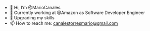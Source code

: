 - 👋 Hi, I’m @MarioCanales
- 👀 Currently working at @Amazon as Software Developer Engineer
- 🌱 Upgrading my skills
- 📫 How to reach me: canalestorresmario@gmail.com

<!---
MarioCanales/MarioCanales is a ✨ special ✨ repository because its `README.md` (this file) appears on your GitHub profile.
You can click the Preview link to take a look at your changes.
--->
